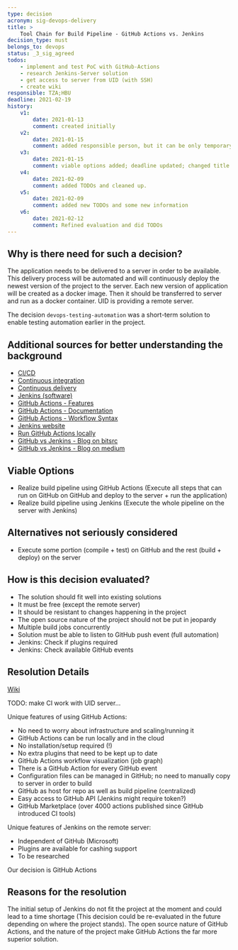 ```yaml
---
type: decision
acronym: sig-devops-delivery
title: >
    Tool Chain for Build Pipeline - GitHub Actions vs. Jenkins
decision_type: must
belongs_to: devops
status: _3_sig_agreed
todos:
    - implement and test PoC with GitHub-Actions
    - research Jenkins-Server solution
    - get access to server from UID (with SSH)
    - create wiki
responsible: TZA;HBU
deadline: 2021-02-19
history:
    v1:
        date: 2021-01-13
        comment: created initially
    v2:
        date: 2021-01-15
        comment: added responsible person, but it can be only temporary; First explanation of "Why is there need for such a decision?"
    v3:
        date: 2021-01-15
        comment: viable options added; deadline updated; changed title
    v4:
        date: 2021-02-09
        comment: added TODOs and cleaned up.
    v5:
        date: 2021-02-09
        comment: added new TODOs and some new information
    v6:
        date: 2021-02-12
        comment: Refined evaluation and did TODOs
---
```


## Why is there need for such a decision?

The application needs to be delivered to a server in order to be available.
This delivery process will be automated and will continuously deploy the newest version of the project to the server.
Each new version of application will be created as a docker image.
Then it should be transferred to server and run as a docker container. 
UID is providing a remote server.

The decision `devops-testing-automation` was a short-term solution to enable testing automation earlier in the project.

## Additional sources for better understanding the background

- [CI/CD](https://en.wikipedia.org/wiki/CI/CD)
- [Continuous integration](https://en.wikipedia.org/wiki/Continuous_integration)
- [Continuous delivery](https://en.wikipedia.org/wiki/Continuous_delivery)
- [Jenkins (software)](https://en.wikipedia.org/wiki/Jenkins_(software))
- [GitHub Actions - Features](https://github.com/features/actions)
- [GitHub Actions - Documentation](https://docs.github.com/en/actions)
- [GitHub Actions - Workflow Syntax](https://docs.github.com/en/actions/reference/workflow-syntax-for-github-actions)
- [Jenkins website](https://www.jenkins.io/)
- [Run GitHub Actions locally](https://github.com/nektos/act)
- [GitHub vs Jenkins - Blog on bitsrc](https://blog.bitsrc.io/github-actions-or-jenkins-making-the-right-choice-for-you-9ac774684c8)
- [GitHub vs Jenkins - Blog on medium](https://medium.com/swlh/will-github-actions-kill-off-jenkins-f85e614bb8d3)

## Viable Options

- Realize build pipeline using GitHub Actions (Execute all steps that can run on GitHub on GitHub and deploy to the server + run the application)
- Realize build pipeline using Jenkins (Execute the whole pipeline on the server with Jenkins)

## Alternatives not seriously considered

- Execute some portion (compile + test) on GitHub and the rest (build + deploy) on the server

## How is this decision evaluated?

- The solution should fit well into existing solutions
- It must be free (except the remote server)
- It should be resistant to changes happening in the project
- The open source nature of the project should not be put in jeopardy
- Multiple build jobs concurrently
- Solution must be able to listen to GitHub push event (full automation)
- Jenkins: Check if plugins required
- Jenkins: Check available GitHub events

## Resolution Details

[Wiki](https://github.com/EVATool/evatool-backend/wiki/DevOps-Delivery)

TODO: make CI work with UID server...

Unique features of using GitHub Actions:
- No need to worry about infrastructure and scaling/running it
- GitHub Actions can be run locally and in the cloud
- No installation/setup required (!)
- No extra plugins that need to be kept up to date
- GitHub Actions workflow visualization (job graph)
- There is a GitHub Action for every GitHub event
- Configuration files can be managed in GitHub; no need to manually copy to server in order to build
- GitHub as host for repo as well as build pipeline (centralized)
- Easy access to GitHub API (Jenkins might require token?)
- GitHub Marketplace (over 4000 actions published since GitHub introduced CI tools)

Unique features of Jenkins on the remote server:
- Independent of GitHub (Microsoft)
- Plugins are available for cashing support
- To be researched

Our decision is GitHub Actions

## Reasons for the resolution

The initial setup of Jenkins do not fit the project at the moment and could lead to a time shortage
(This decision could be re-evaluated in the future depending on where the project stands).
The open source nature of GitHub Actions, and the nature of the project make GitHub Actions the far more superior solution.
